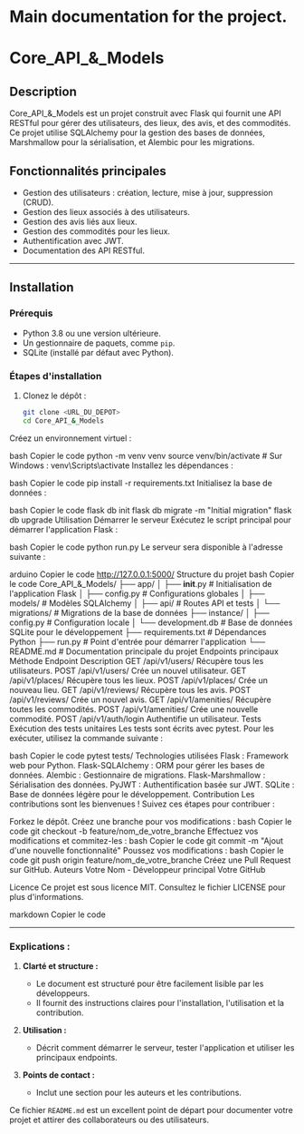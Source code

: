 # Main documentation for the project.

# Core_API_&_Models

## Description
Core_API_&_Models est un projet construit avec Flask qui fournit une API RESTful pour gérer des utilisateurs, des lieux, des avis, et des commodités. Ce projet utilise SQLAlchemy pour la gestion des bases de données, Marshmallow pour la sérialisation, et Alembic pour les migrations.

## Fonctionnalités principales
- Gestion des utilisateurs : création, lecture, mise à jour, suppression (CRUD).
- Gestion des lieux associés à des utilisateurs.
- Gestion des avis liés aux lieux.
- Gestion des commodités pour les lieux.
- Authentification avec JWT.
- Documentation des API RESTful.

---

## Installation

### Prérequis
- Python 3.8 ou une version ultérieure.
- Un gestionnaire de paquets, comme `pip`.
- SQLite (installé par défaut avec Python).

### Étapes d'installation
1. Clonez le dépôt :
   ```bash
   git clone <URL_DU_DEPOT>
   cd Core_API_&_Models
Créez un environnement virtuel :

bash
Copier le code
python -m venv venv
source venv/bin/activate  # Sur Windows : venv\Scripts\activate
Installez les dépendances :

bash
Copier le code
pip install -r requirements.txt
Initialisez la base de données :

bash
Copier le code
flask db init
flask db migrate -m "Initial migration"
flask db upgrade
Utilisation
Démarrer le serveur
Exécutez le script principal pour démarrer l'application Flask :

bash
Copier le code
python run.py
Le serveur sera disponible à l'adresse suivante :

arduino
Copier le code
http://127.0.0.1:5000/
Structure du projet
bash
Copier le code
Core_API_&_Models/
├── app/
│   ├── __init__.py             # Initialisation de l'application Flask
│   ├── config.py               # Configurations globales
│   ├── models/                 # Modèles SQLAlchemy
│   ├── api/                    # Routes API et tests
│   └── migrations/             # Migrations de la base de données
├── instance/
│   ├── config.py               # Configuration locale
│   └── development.db          # Base de données SQLite pour le développement
├── requirements.txt            # Dépendances Python
├── run.py                      # Point d'entrée pour démarrer l'application
└── README.md                   # Documentation principale du projet
Endpoints principaux
Méthode	Endpoint	Description
GET	/api/v1/users/	Récupère tous les utilisateurs.
POST	/api/v1/users/	Crée un nouvel utilisateur.
GET	/api/v1/places/	Récupère tous les lieux.
POST	/api/v1/places/	Crée un nouveau lieu.
GET	/api/v1/reviews/	Récupère tous les avis.
POST	/api/v1/reviews/	Crée un nouvel avis.
GET	/api/v1/amenities/	Récupère toutes les commodités.
POST	/api/v1/amenities/	Crée une nouvelle commodité.
POST	/api/v1/auth/login	Authentifie un utilisateur.
Tests
Exécution des tests unitaires
Les tests sont écrits avec pytest. Pour les exécuter, utilisez la commande suivante :

bash
Copier le code
pytest tests/
Technologies utilisées
Flask : Framework web pour Python.
Flask-SQLAlchemy : ORM pour gérer les bases de données.
Alembic : Gestionnaire de migrations.
Flask-Marshmallow : Sérialisation des données.
PyJWT : Authentification basée sur JWT.
SQLite : Base de données légère pour le développement.
Contribution
Les contributions sont les bienvenues ! Suivez ces étapes pour contribuer :

Forkez le dépôt.
Créez une branche pour vos modifications :
bash
Copier le code
git checkout -b feature/nom_de_votre_branche
Effectuez vos modifications et commitez-les :
bash
Copier le code
git commit -m "Ajout d'une nouvelle fonctionnalité"
Poussez vos modifications :
bash
Copier le code
git push origin feature/nom_de_votre_branche
Créez une Pull Request sur GitHub.
Auteurs
Votre Nom - Développeur principal
Votre GitHub


Licence
Ce projet est sous licence MIT. Consultez le fichier LICENSE pour plus d'informations.

markdown
Copier le code

---

### Explications :
1. **Clarté et structure :**
   - Le document est structuré pour être facilement lisible par les développeurs.
   - Il fournit des instructions claires pour l'installation, l'utilisation et la contribution.

2. **Utilisation :**
   - Décrit comment démarrer le serveur, tester l'application et utiliser les principaux endpoints.

3. **Points de contact :**
   - Inclut une section pour les auteurs et les contributions.

Ce fichier `README.md` est un excellent point de départ pour documenter votre projet et attirer des collaborateurs ou des utilisateurs.





